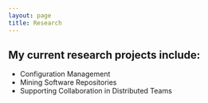 ```yaml
---
layout: page
title: Research
---
```


<h2>My current research projects include:</h2>

<ul>
    <li>Configuration Management</li>
    <li>Mining Software Repositories</li>
    <li>Supporting Collaboration in Distributed Teams</li>
</ul>